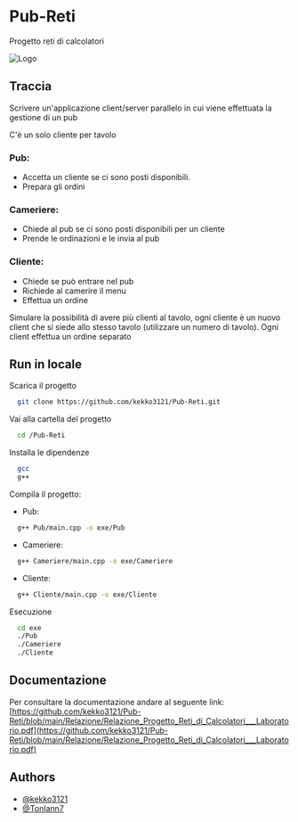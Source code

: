 # Pub-Reti

Progetto reti di calcolatori

![Logo](https://github.com/user-attachments/assets/089bcb1c-fe11-4b08-bbd6-214be888b38d)

## Traccia

Scrivere un'applicazione client/server parallelo in cui viene effettuata la gestione di un pub

C'è un solo cliente per tavolo

### Pub:

- Accetta un cliente se ci sono posti disponibili.
- Prepara gli ordini

### Cameriere:

- Chiede al pub se ci sono posti disponibili per un cliente
- Prende le ordinazioni e le invia al pub

### Cliente:

- Chiede se può entrare nel pub 
- Richiede al camerire il menu
- Effettua un ordine

Simulare la possibilità di avere più clienti al tavolo, ogni cliente è un nuovo client che si siede allo stesso tavolo (utilizzare un numero di tavolo). Ogni client effettua un ordine separato

## Run in locale

Scarica il progetto

```bash
  git clone https://github.com/kekko3121/Pub-Reti.git
```

Vai alla cartella del progetto

```bash
  cd /Pub-Reti
```

Installa le dipendenze

```bash
  gcc 
  g++
```

Compila il progetto:

- Pub:

```bash
  g++ Pub/main.cpp -o exe/Pub
```

- Cameriere:

```bash
  g++ Cameriere/main.cpp -o exe/Cameriere
```

- Cliente:

```bash
  g++ Cliente/main.cpp -o exe/Cliente
```

Esecuzione

```bash
  cd exe
  ./Pub
  ./Cameriere
  ./Cliente
```

## Documentazione

Per consultare la documentazione andare al seguente link: [https://github.com/kekko3121/Pub-Reti/blob/main/Relazione/Relazione_Progetto_Reti_di_Calcolatori___Laboratorio.pdf](https://github.com/kekko3121/Pub-Reti/blob/main/Relazione/Relazione_Progetto_Reti_di_Calcolatori___Laboratorio.pdf)

## Authors

- [@kekko3121](https://github.com/kekko3121)
- [@TonIann7](https://github.com/TonIann7)